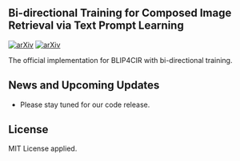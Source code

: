 
## Bi-directional Training for Composed Image Retrieval via Text Prompt Learning

[![arXiv](https://img.shields.io/badge/paper-wacv2024-cyan)](#) 
[![arXiv](https://img.shields.io/badge/arXiv-2303.16604-red)](https://arxiv.org/abs/2303.16604)

The official implementation for BLIP4CIR with bi-directional training.

## News and Upcoming Updates

* Please stay tuned for our code release.

## License

MIT License applied.
